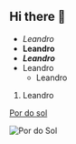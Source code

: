 ## Hi there 👋

- *Leandro*
- **Leandro**
- ***Leandro***
- Leandro
  - Leandro
1. Leandro

[Por do sol](https://upload.wikimedia.org/wikipedia/commons/thumb/e/ec/Sunset_in_Manaus.jpg/1200px-Sunset_in_Manaus.jpg)

![Por do Sol](https://upload.wikimedia.org/wikipedia/commons/thumb/e/ec/Sunset_in_Manaus.jpg/1200px-Sunset_in_Manaus.jpg)


<!--
**LeandroCesarRamos/LeandroCesarRamos** is a ✨ _special_ ✨ repository because its `README.md` (this file) appears on your GitHub profile.

Here are some ideas to get you started:

- 🔭 I’m currently working on ...
- 🌱 I’m currently learning ...
- 👯 I’m looking to collaborate on ...
- 🤔 I’m looking for help with ...
- 💬 Ask me about ...
- 📫 How to reach me: ...
- 😄 Pronouns: ...
- ⚡ Fun fact: ...
-->
